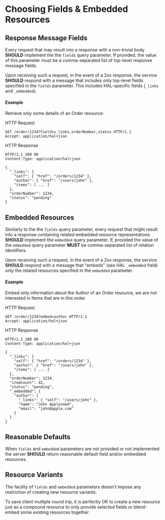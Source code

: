 # Choosing Fields & Embedded Resources


## Response Message Fields
Every request that may result into a response with a non-trivial body **SHOULD** implement the the `fields` query parameter. If provided, the value of this parameter must be a comma-separated list of top-level response message fields. 

Upon receiving such a request, in the event of a 2xx response, the service **SHOULD** respond with a message that includes only top-level fields specified in the `fields` parameter. This includes HAL-specific fields (`_links` and `_embedded`).

#### Example
Retrieve only some details of an Order resource:

HTTP Request
```
GET /order/1234?fields=_links,orderNumber,status HTTP/1.1
Accept: application/hal+json
```

HTTP Response
```
HTTP/1.1 200 OK
Content-Type: application/hal+json

{
  "_links": {
    "self": { "href": "/orders/1234" },
    "author": { "href": "/users/john" },
    "items": [ ... ]
  },
  "orderNumber": 1234,
  "status": "pending"
}
```

## Embedded Resources
Similarly to the the `fields` query parameter, every request that might result into a response containing related embedded resource representations **SHOULD** implement the `embedded` query parameter. If, provided the value of the `embedded` query parameter **MUST** be comma-separated list of relation identifiers.

Upon receiving such a request, in the event of a 2xx response, the service **SHOULD** respond with a message that "embeds" (see HAL `_embedded` field) only the related resources specified in the `embedded` parameter. 


#### Example
Embed only information about the Author of an Order resource, we are not interested in Items that are in this order.

HTTP Request

```
GET /order/1234?embed=author HTTP/1.1
Accept: application/hal+json
```

HTTP Response
```
HTTP/1.1 200 OK
Content-Type: application/hal+json

{
  "_links": {
    "self": { "href": "/orders/1234" },
    "author": { "href": "/users/john" },
    "items": [ ... ]
  },
  "orderNumber": 1234,
  "itemCount": 42,
  "status": "pending",
  "_embedded": {
    "author": {
      "_links": { "self": "/users/john" },
      "name": "John Appleseed",
      "email": "john@apple.com"
    }
  }
}
```

## Reasonable Defaults
When `fields` and `embedded` parameters are not provided or not implemented the server **SHOULD** return reasonable default field and/or embedded resources.

## Resource Variants
The facility of `fields` and `embedded` parameters doesn't impose any restriction of creating new resource variants. 

To save client multiple round trip, it is perfectly OK to create a new resource just as a compound resource to only provide selected fields or blend-embed some existing resources together. 






